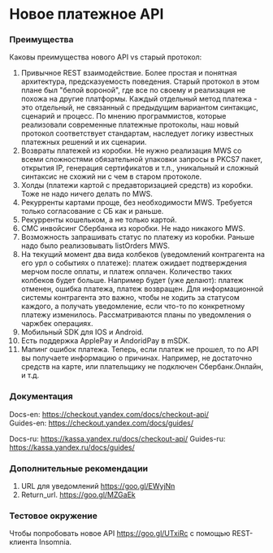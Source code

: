 Новое платежное API
===================

### Преимущества

Каковы преимущества нового API vs старый протокол:
1. Привычное REST взаимодействие. Более простая и понятная архитектура, предсказуемость поведения. Старый протокол в этом плане был "белой вороной", где все по своему и реализация не похожа на другие платформы. Каждый отдельный метод платежа - это отдельный, не связанный с предыдущим вариантом синтакцис, сценарий и процесс. По мнению программистов, которые реализовали современные платежные протоколы, наш новый протокол соответствует стандартам, наследует логику известных платежных решений и их сценарии.
2. Возвраты платежей из коробки. Не нужно реализация MWS со всеми сложностями обязательной упаковки запросы в PKCS7 пакет, открытия IP, генерация сертификатов и т.п., уникальный и сложный синтаксис не схожий ни с чем в старом протоколе.
3. Холды (платежи картой с предавторизацией средств) из коробки. Тоже не надо ничего делать по MWS.
4. Рекурренты картами проще, без необходимости MWS. Требуется только согласование с СБ как и раньше.
5. Рекурренты кошельком, а не только картой.
6. СМС инвойсинг Сбербанка из коробки. Не надо никакого MWS.
7. Возможность запрашивать статус по платежу из коробки. Раньше надо было реализовывать listOrders MWS.
8. На текущий момент два вида колбеков (уведомлений контрагента на его урл о событиях о платеже): платеж ожидает подтверждения мерчом после оплаты, и платеж оплачен. Количество таких колбеков будет больше. Например будет (уже делают): платеж отменен, ошибка платежа, платеж возвращен. Для информационной системы контрагента это важно, чтобы не ходить за статусом каждого, а получать уведомление, если что-то по конкретному платежу изменилось. Рассматриваются планы по уведомления о чаржбек операциях.
9. Мобильный SDK для IOS и Android.
10. Есть поддержка ApplePay и AndoridPay в mSDK.
11. Мапинг ошибок платежа. Теперь, если платеж не прошел, то по API вы получаете информацию о причинах. Например, не достаточно средств на карте, или плательщику не подключен Сбербанк.Онлайн, и т.д.

### Документация

Docs-en:  https://checkout.yandex.com/docs/checkout-api/   
Guides-en: https://checkout.yandex.com/docs/guides/

Docs-ru: https://kassa.yandex.ru/docs/checkout-api/
Guides-ru: https://kassa.yandex.ru/docs/guides/

### Дополнительные рекомендации

1. URL для уведомлений https://goo.gl/EWyjNn
2. Return_url. https://goo.gl/MZGaEk

### Тестовое окружение

Чтобы попробовать новое API https://goo.gl/UTxiRc с помощью REST-клиента Insomnia.
